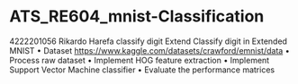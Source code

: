 # ATS_RE604_mnist-Classification
4222201056 Rikardo Harefa
classify digit Extend
Classify digit in Extended MNIST
• Dataset https://www.kaggle.com/datasets/crawford/emnist/data
• Process raw dataset
• Implement HOG feature extraction
• Implement Support Vector Machine classifier
• Evaluate the performance matrices
